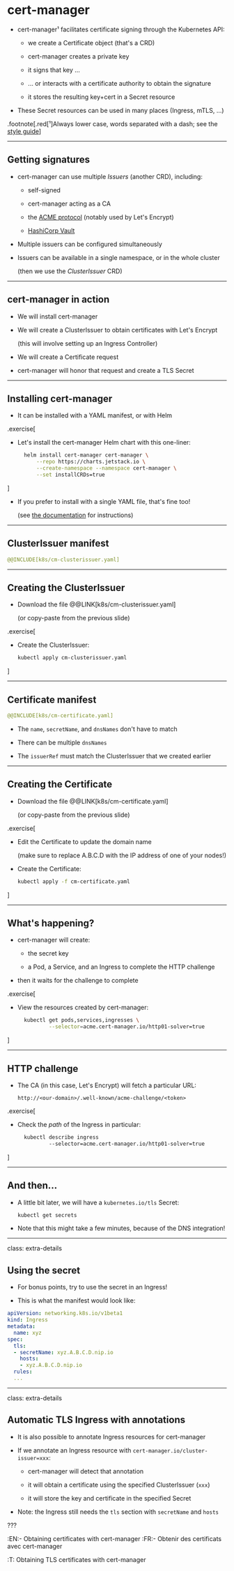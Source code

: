 # cert-manager

- cert-manager¹ facilitates certificate signing through the Kubernetes API:

  - we create a Certificate object (that's a CRD)

  - cert-manager creates a private key

  - it signs that key ...

  - ... or interacts with a certificate authority to obtain the signature

  - it stores the resulting key+cert in a Secret resource

- These Secret resources can be used in many places (Ingress, mTLS, ...)

.footnote[.red[¹]Always lower case, words separated with a dash; see the [style guide](https://cert-manager.io/docs/faq/style/_.)]

---

## Getting signatures

- cert-manager can use multiple *Issuers* (another CRD), including:

  - self-signed

  - cert-manager acting as a CA

  - the [ACME protocol](https://en.wikipedia.org/wiki/Automated_Certificate_Management_Environment]) (notably used by Let's Encrypt)

  - [HashiCorp Vault](https://www.vaultproject.io/)

- Multiple issuers can be configured simultaneously

- Issuers can be available in a single namespace, or in the whole cluster

  (then we use the *ClusterIssuer* CRD)

---

## cert-manager in action

- We will install cert-manager

- We will create a ClusterIssuer to obtain certificates with Let's Encrypt

  (this will involve setting up an Ingress Controller)

- We will create a Certificate request

- cert-manager will honor that request and create a TLS Secret

---

## Installing cert-manager

- It can be installed with a YAML manifest, or with Helm

.exercise[

- Let's install the cert-manager Helm chart with this one-liner:
  ```bash
    helm install cert-manager cert-manager \
        --repo https://charts.jetstack.io \
        --create-namespace --namespace cert-manager \
        --set installCRDs=true
  ```

]

- If you prefer to install with a single YAML file, that's fine too!

  (see [the documentation](https://cert-manager.io/docs/installation/kubernetes/#installing-with-regular-manifests) for instructions)

---

## ClusterIssuer manifest

```yaml
@@INCLUDE[k8s/cm-clusterissuer.yaml]
```

---

## Creating the ClusterIssuer

- Download the file @@LINK[k8s/cm-clusterissuer.yaml]

  (or copy-paste from the previous slide)

.exercise[

- Create the ClusterIssuer:
  ```bash
  kubectl apply cm-clusterissuer.yaml
  ```

]

---

## Certificate manifest

```yaml
@@INCLUDE[k8s/cm-certificate.yaml]
```

- The `name`, `secretName`, and `dnsNames` don't have to match

- There can be multiple `dnsNames`

- The `issuerRef` must match the ClusterIssuer that we created earlier

---

## Creating the Certificate

- Download the file @@LINK[k8s/cm-certificate.yaml]

  (or copy-paste from the previous slide)

.exercise[

- Edit the Certificate to update the domain name

  (make sure to replace A.B.C.D with the IP address of one of your nodes!)

- Create the Certificate:
  ```bash
  kubectl apply -f cm-certificate.yaml
  ```

]

---

## What's happening?

- cert-manager will create:

  - the secret key

  - a Pod, a Service, and an Ingress to complete the HTTP challenge

- then it waits for the challenge to complete

.exercise[

- View the resources created by cert-manager:
  ```bash
    kubectl get pods,services,ingresses \
            --selector=acme.cert-manager.io/http01-solver=true
  ```

]

---

## HTTP challenge

- The CA (in this case, Let's Encrypt) will fetch a particular URL:

  `http://<our-domain>/.well-known/acme-challenge/<token>`

.exercise[

- Check the *path* of the Ingress in particular:
  ```bash
    kubectl describe ingress 
            --selector=acme.cert-manager.io/http01-solver=true
  ```

]

---

## And then...

- A little bit later, we will have a `kubernetes.io/tls` Secret:
  ```bash
  kubectl get secrets
  ```

- Note that this might take a few minutes, because of the DNS integration!

---

class: extra-details

## Using the secret

- For bonus points, try to use the secret in an Ingress!

- This is what the manifest would look like:

```yaml
apiVersion: networking.k8s.io/v1beta1
kind: Ingress
metadata:
  name: xyz
spec:
  tls:
  - secretName: xyz.A.B.C.D.nip.io
    hosts:
    - xyz.A.B.C.D.nip.io
  rules:
  ...
```

---

class: extra-details

## Automatic TLS Ingress with annotations

- It is also possible to annotate Ingress resources for cert-manager

- If we annotate an Ingress resource with `cert-manager.io/cluster-issuer=xxx`:

  - cert-manager will detect that annotation

  - it will obtain a certificate using the specified ClusterIssuer (`xxx`)

  - it will store the key and certificate in the specified Secret

- Note: the Ingress still needs the `tls` section with `secretName` and `hosts`

???

:EN:- Obtaining certificates with cert-manager
:FR:- Obtenir des certificats avec cert-manager

:T: Obtaining TLS certificates with cert-manager
